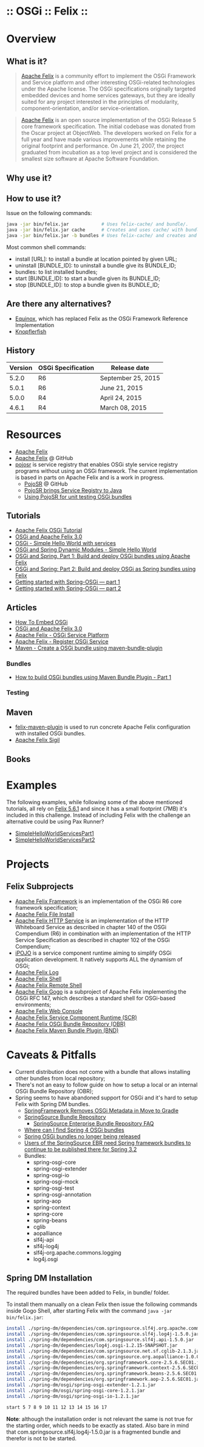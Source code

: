 ﻿:: OSGi :: Felix ::
===================

# Overview

## What is it?

> [Apache Felix](http://felix.apache.org/) is a community effort to implement the OSGi Framework and Service platform and other interesting OSGi-related technologies under the Apache license. The OSGi specifications originally targeted embedded devices and home services gateways, but they are ideally suited for any project interested in the principles of modularity, component-orientation, and/or service-orientation.

> [Apache Felix](https://en.wikipedia.org/wiki/Apache_Felix) is an open source implementation of the OSGi Release 5 core framework specification. The initial codebase was donated from the Oscar project at ObjectWeb. The developers worked on Felix for a full year and have made various improvements while retaining the original footprint and performance. On June 21, 2007, the project graduated from incubation as a top level project and is considered the smallest size software at Apache Software Foundation.

## Why use it?

## How to use it?

Issue on the following commands:

```bash
java -jar bin/felix.jar            # Uses felix-cache/ and bundle/.
java -jar bin/felix.jar cache      # Creates and uses cache/ with bundle/.
java -jar bin/felix.jar -b bundles # Uses felix-cache/ and creates and uses bundles/.
```

Most common shell commands:
- install [URL]: to install a bundle at location pointed by given URL;
- uninstall [BUNDLE_ID]: to uninstall a bundle give its BUNDLE_ID;
- bundles: to list installed bundles;
- start [BUNDLE_ID]: to start a bundle given its BUNDLE_ID;
- stop [BUNDLE_ID]: to stop a bundle given its BUNDLE_ID;

## Are there any alternatives?

- [Equinox](http://www.eclipse.org/equinox/), which has replaced Felix as the OSGi Framework Reference Implementation
- [Knopflerfish](http://www.knopflerfish.org/)

## History

| Version | OSGi Specification | Release date       |
|---------|--------------------|--------------------|
| 5.2.0   | R6                 | September 25, 2015 |
| 5.0.1   | R6                 | June 21, 2015      |
| 5.0.0   | R4                 | April 24, 2015     |
| 4.6.1   | R4                 | March 08, 2015     |

# Resources

- [Apache Felix](http://felix.apache.org/)
- [Apache Felix](https://github.com/apache/felix) @ GitHub
- [pojosr](https://code.google.com/archive/p/pojosr/) is service registry that enables OSGi style service registry programs without using an OSGi framework. The current implementation is based in parts on Apache Felix and is a work in progress.
    - [PojoSR](https://github.com/lefou/pojosr) @ GitHub
    - [PojoSR brings Service Registry to Java](https://www.infoq.com/news/2011/10/pojosr)
    - [Using PojoSR for unit testing OSGi bundles](https://kgilmersden.wordpress.com/2011/12/15/using-pojosr-for-unit-testing-osgi-bundles/)

## Tutorials

- [Apache Felix OSGi Tutorial](http://felix.apache.org/documentation/tutorials-examples-and-presentations/apache-felix-osgi-tutorial.html)
- [OSGi and Apache Felix 3.0](http://javabeat.net/osgi-and-apache-felix-3-0/)
- [OSGi - Simple Hello World with services](http://baptiste-wicht.com/posts/2010/07/osgi-hello-world-services.html)
- [OSGi and Spring Dynamic Modules - Simple Hello World](http://baptiste-wicht.com/posts/2010/07/osgi-spring-dynamic-modules-hello-world.html)
- [OSGi and Spring, Part 1: Build and deploy OSGi bundles using Apache Felix](http://www.ibm.com/developerworks/library/ws-osgi-spring1/)
- [OSGi and Spring: Part 2: Build and deploy OSGi as Spring bundles using Felix](http://www.ibm.com/developerworks/library/ws-osgi-spring2/)
- [Getting started with Spring-OSGi — part 1](http://lsd.luminis.eu/en/getting-started-with-spring-osgi/)
- [Getting started with Spring-OSGi — part 2](http://lsd.luminis.eu/en/getting-started-with-spring-osgi-part-2/)

## Articles

- [How To Embed OSGi](http://njbartlett.name/2011/07/03/embedding-osgi.html)
- [OSGi and Apache Felix 3.0](http://javabeat.net/osgi-and-apache-felix-3-0/)
- [Apache Felix - OSGi Service Platform](https://eureka.ykyuen.info/2010/03/11/apache-felix-osgi-service-platform/)
- [Apache Felix - Register OSGi Service](https://eureka.ykyuen.info/2010/03/13/apache-felix-register-osgi-service/)
- [Maven - Create a OSGi bundle using maven-bundle-plugin](https://eureka.ykyuen.info/2010/03/12/maven-create-a-osgi-bundle-using-maven-bundle-plugin/)

### Bundles

- [How to build OSGi bundles using Maven Bundle Plugin - Part 1](http://wso2.com/library/tutorials/develop-osgi-bundles-using-maven-bundle-plugin/)

### Testing

## Maven

- [felix-maven-plugin](https://github.com/sn3d/felix-maven-plugin) is used to run concrete Apache Felix configuration with installed OSGi bundles.
- [Apache Felix Sigil](http://felix.apache.org/documentation/subprojects/apache-felix-sigil.html)

## Books

# Examples

The following examples, while following some of the above mentioned tutorials, all rely on [Felix 5.6.1](apache-felix-5.6.1) and since it has a small footprint (7MB) it's included in this challenge. Instead of including Felix with the challenge an alternative could be using Pax Runner?

- [SimpleHelloWorldServicesPart1](SimpleHelloWorldServicesPart1/README.md)
- [SimpleHelloWorldServicesPart2](SimpleHelloWorldServicesPart2/README.md)

# Projects

## Felix Subprojects

- [Apache Felix Framework](http://felix.apache.org/documentation/subprojects/apache-felix-framework.html) is an implementation of the OSGi R6 core framework specification;
- [Apache Felix File Install](http://felix.apache.org/documentation/subprojects/apache-felix-file-install.html)
- [Apache Felix HTTP Service](http://felix.apache.org/documentation/subprojects/apache-felix-http-service.html) is an implementation of the HTTP Whiteboard Service as described in chapter 140 of the OSGi Compendium (R6) in combination with an implementation of the HTTP Service Specification as described in chapter 102 of the OSGi Compendium;
- [iPOJO](http://felix.apache.org/documentation/subprojects/apache-felix-ipojo.html) is a service component runtime aiming to simplify OSGi application development. It natively supports ALL the dynamism of OSGi;
- [Apache Felix Log](http://felix.apache.org/documentation/subprojects/apache-felix-log.html)
- [Apache Felix Shell](http://felix.apache.org/documentation/subprojects/apache-felix-shell.html)
- [Apache Felix Remote Shell](http://felix.apache.org/documentation/subprojects/apache-felix-remote-shell.html)
- [Apache Felix Gogo](http://felix.apache.org/documentation/subprojects/apache-felix-gogo.html) is a subproject of Apache Felix implementing the OSGi RFC 147, which describes a standard shell for OSGi-based environments;
- [Apache Felix Web Console](http://felix.apache.org/documentation/subprojects/apache-felix-web-console.html)
- [Apache Felix Service Component Runtime (SCR)](http://felix.apache.org/documentation/subprojects/apache-felix-service-component-runtime.html)
- [Apache Felix OSGi Bundle Repository (OBR)](http://felix.apache.org/documentation/subprojects/apache-felix-osgi-bundle-repository.html)
- [Apache Felix Maven Bundle Plugin (BND)](http://felix.apache.org/documentation/subprojects/apache-felix-maven-bundle-plugin-bnd.html)

# Caveats & Pitfalls

- Current distribution does not come with a bundle that allows installing other bundles from local repository;
- There's not an easy to follow guide on how to setup a local or an internal OSGi Bundle Repository (OBR);
- Spring seems to have abandoned support for OSGi and it's hard to setup Felix with Spring DM bundles.
    - [SpringFramework Removes OSGi Metadata in Move to Gradle](https://www.infoq.com/news/2012/10/spring-osgi-gradle/)
    - [SpringSource Bundle Repository](http://ebr.springsource.com/repository/app/)
        - [SpringSource Enterprise Bundle Repository FAQ](http://ebr.springsource.com/repository/app/faq)
    - [Where can I find Spring 4 OSGi bundles](http://stackoverflow.com/questions/21181154/where-can-i-find-spring-4-osgi-bundles)
    - [Spring OSGi bundles no longer being released](http://karaf.922171.n3.nabble.com/Spring-OSGi-bundles-no-longer-being-released-td4031212.html)
    - [Users of the SpringSource EBR need Spring framework bundles to continue to be published there for Spring 3.2](https://jira.spring.io/browse/SPR-8903)
    - Bundles:
        - spring-osgi-core
        - spring-osgi-extender
        - spring-osgi-io
        - spring-osgi-mock
        - spring-osgi-test
        - spring-osgi-annotation
        - spring-aop
        - spring-context
        - spring-core
        - spring-beans
        - cglib
        - aopalliance
        - slf4j-api
        - slf4j-log4j
        - slf4j-org.apache.commons.logging
        - log4j.osgi

## Spring DM Installation

The required bundles have been added to Felix, in bundle/ folder.

To install them manually on a clean Felix then issue the following commands inside Gogo Shell, after starting Felix with the command ```java -jar bin/felix.jar```:

```bash
install ./spring-dm/dependencies/com.springsource.slf4j.org.apache.commons.logging-1.5.0.jar
install ./spring-dm/dependencies/com.springsource.slf4j.log4j-1.5.0.jar
install ./spring-dm/dependencies/com.springsource.slf4j.api-1.5.0.jar
install ./spring-dm/dependencies/log4j.osgi-1.2.15-SNAPSHOT.jar
install ./spring-dm/dependencies/com.springsource.net.sf.cglib-2.1.3.jar
install ./spring-dm/dependencies/com.springsource.org.aopalliance-1.0.0.jar
install ./spring-dm/dependencies/org.springframework.core-2.5.6.SEC01.jar
install ./spring-dm/dependencies/org.springframework.context-2.5.6.SEC01.jar
install ./spring-dm/dependencies/org.springframework.beans-2.5.6.SEC01.jar
install ./spring-dm/dependencies/org.springframework.aop-2.5.6.SEC01.jar
install ./spring-dm/osgi/spring-osgi-extender-1.2.1.jar
install ./spring-dm/osgi/spring-osgi-core-1.2.1.jar
install ./spring-dm/osgi/spring-osgi-io-1.2.1.jar

start 5 7 8 9 10 11 12 13 14 15 16 17
```

**Note**: although the installation order is not relevant the same is not true for the starting order, which needs to be exactly as stated. Also bare in mind that com.springsource.slf4j.log4j-1.5.0.jar is a fragmented bundle and therefor is not to be started.

